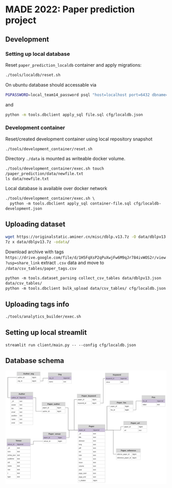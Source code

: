# MADE 2022: Paper prediction project

## Development

### Setting up local database

Reset `paper_prediction_localdb` container and apply migrations:

```bash
./tools/localdb/reset.sh
```

On ubuntu database should accessable via
```bash
PGPASSWORD=local_team14_password psql "host=localhost port=6432 dbname=paper_prediction user=team_14"
```
and
```bash
python -m tools.dbclient apply_sql file.sql cfg/localdb.json
```

### Development container

Reset/created development container using local repository snapshot
```base
./tools/development_container/reset.sh
```

Directory `./data` is mounted as writeable docker volume.
```
./tools/development_container/exec.sh touch /paper_prediction/data/newfile.txt
ls data/newfile.txt
```

Local database is available over docker network
```
./tools/development_container/exec.sh \
  python -m tools.dbclient apply_sql container-file.sql cfg/localdb-development.json
```

## Uploading dataset
```bash
wget https://originalstatic.aminer.cn/misc/dblp.v13.7z -O data/dblpv13.7z
7z x data/dblpv13.7z -odata/
```

Download archive with tags
`https://drive.google.com/file/d/1H5FqXsP2qPuXwjFw6M9qJr784ivWOS2r/view?usp=share_link`
extract `.csv` data and move to `/data/csv_tables/paper_tags.csv`

```
python -m tools.dataset_parsing collect_csv_tables data/dblpv13.json data/csv_tables/
python -m tools.dbclient bulk_upload data/csv_tables/ cfg/localdb.json
```

## Uploading tags info
```bash
./tools/analytics_builder/exec.sh 
```

## Setting up local streamlit

```
streamlit run client/main.py -- --config cfg/localdb.json 
```

## Database schema
![alt text](db-schema.svg?raw=true)
